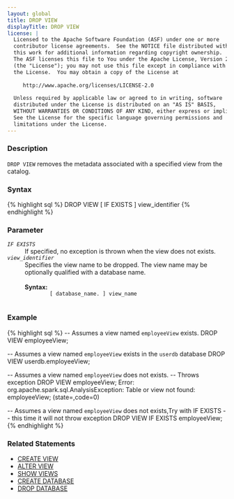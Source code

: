 ```yaml
---
layout: global
title: DROP VIEW
displayTitle: DROP VIEW 
license: |
  Licensed to the Apache Software Foundation (ASF) under one or more
  contributor license agreements.  See the NOTICE file distributed with
  this work for additional information regarding copyright ownership.
  The ASF licenses this file to You under the Apache License, Version 2.0
  (the "License"); you may not use this file except in compliance with
  the License.  You may obtain a copy of the License at
 
     http://www.apache.org/licenses/LICENSE-2.0
 
  Unless required by applicable law or agreed to in writing, software
  distributed under the License is distributed on an "AS IS" BASIS,
  WITHOUT WARRANTIES OR CONDITIONS OF ANY KIND, either express or implied.
  See the License for the specific language governing permissions and
  limitations under the License.
---
```


### Description

`DROP VIEW` removes the metadata associated with a specified view from the catalog.

### Syntax

{% highlight sql %}
DROP VIEW [ IF EXISTS ] view_identifier
{% endhighlight %}

### Parameter

<dl>
  <dt><code><em>IF EXISTS</em></code></dt>
  <dd>
     If specified, no exception is thrown when the view does not exists.
  </dd>
  <dt><code><em>view_identifier</em></code></dt>
  <dd>
    Specifies the view name to be dropped. The view name may be optionally qualified with a database name.<br><br>
    <b> Syntax:</b>
      <code>
        [ database_name. ] view_name
      </code>
  </dd>
</dl>

### Example

{% highlight sql %}
-- Assumes a view named `employeeView` exists.
DROP VIEW employeeView;

-- Assumes a view named `employeeView` exists in the `userdb` database
DROP VIEW userdb.employeeView;

-- Assumes a view named `employeeView` does not exists.
-- Throws exception
DROP VIEW employeeView;
  Error: org.apache.spark.sql.AnalysisException: Table or view not found: employeeView;
  (state=,code=0)

-- Assumes a view named `employeeView` does not exists,Try with IF EXISTS
-- this time it will not throw exception
DROP VIEW IF EXISTS employeeView;
{% endhighlight %}

### Related Statements

 * [CREATE VIEW](sql-ref-syntax-ddl-create-view.html)
 * [ALTER VIEW](sql-ref-syntax-ddl-alter-view.html)
 * [SHOW VIEWS](sql-ref-syntax-aux-show-views.html)
 * [CREATE DATABASE](sql-ref-syntax-ddl-create-database.html)
 * [DROP DATABASE](sql-ref-syntax-ddl-drop-database.html)

